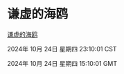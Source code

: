 # 谦虚的海鸥
[谦虚的海鸥](http://219.139.199.238:56308/qxdho/course/base/hotlink/index.php)

2024年 10月 24日 星期四 23:10:01 CST

2024年 10月 24日 星期四 15:10:01 GMT

